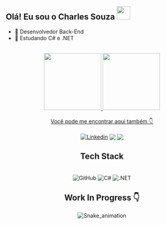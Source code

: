 ## Olá! Eu sou o Charles Souza  <img src="https://media.giphy.com/media/hvRJCLFzcasrR4ia7z/giphy.gif" width= 35>


- 🔭 Desenvolvedor Back-End
- 🌱 Estudando C# e .NET

 <div>
   <div align="center"><br>
  <a href="https://github.com/charlessouza14">
  <img height="150em" src="https://github-readme-stats.vercel.app/api?username=charlessouza14&show_icons=true&theme=dracula&include_all_commits=true&count_private=true"/>
  <img height="150em" src="https://github-readme-stats.vercel.app/api/top-langs/?username=charlessouza14&layout=compact&langs_count=7&theme=dracula"/>

<div align="center"><br>
Você pode me encontrar aqui também 👇
<div align="center"><br>
<a href="https://www.linkedin.com/in/charles-souza-984787234/" target="_blank">
<img align="center" alt="Linkedin" src="https://img.shields.io/badge/LinkedIn-0077B5?style=for-the-badge&logo=linkedin&logoColor=white"></a>
<a href="https://instagram.com/charlessouza14" target="_blank">
<img align="center" src="https://img.shields.io/badge/Instagram-E4405F?style=for-the-badge&logo=instagram&logoColor=white"></a>
<a href = "mailto:charles.souza.silva1995@gmail.com"><img align="center" src="https://img.shields.io/badge/-Gmail-%23333?style=for-the-badge&logo=gmail&logoColor=white" target="_blank"></a>


## Tech Stack

<div align="center"><br>

<img align="center" alt="GitHub" src="https://img.shields.io/badge/GitHub-100000?style=for-the-badge&logo=github&logoColor=white">
<img align="center" alt="C#" src="https://img.shields.io/badge/C%23-239120?style=for-the-badge&logo=c-sharp&logoColor=white">
<img align="center" alt=".NET" src="https://img.shields.io/badge/.NET-5C2D91?style=for-the-badge&logo=.net&logoColor=white">

## Work In Progress 👇

![Snake_animation](https://github.com/charlessouza14/charlessouza14/blob/output/github-contribution-grid-snake.svg)


